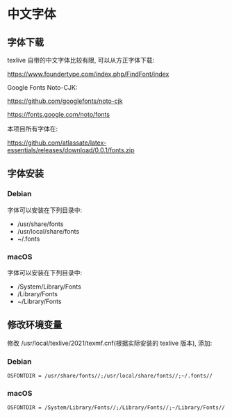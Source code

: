 # 中文字体

## 字体下载 

texlive 自带的中文字体比较有限, 可以从方正字体下载:

https://www.foundertype.com/index.php/FindFont/index

Google Fonts Noto-CJK:

https://github.com/googlefonts/noto-cjk

https://fonts.google.com/noto/fonts

本项目所有字体在:

https://github.com/atlassate/latex-essentials/releases/download/0.0.1/fonts.zip

## 字体安装

### Debian

字体可以安装在下列目录中:

* /usr/share/fonts
* /usr/local/share/fonts
* ~/.fonts

### macOS

字体可以安装在下列目录中:

* /System/Library/Fonts
* /Library/Fonts
* ~/Library/Fonts

## 修改环境变量

修改 /usr/local/texlive/2021/texmf.cnf(根据实际安装的 texlive 版本), 添加:

### Debian

```
OSFONTDIR = /usr/share/fonts//;/usr/local/share/fonts//;~/.fonts//
```

### macOS

```
OSFONTDIR = /System/Library/Fonts//;/Library/Fonts//;~/Library/Fonts//
```
